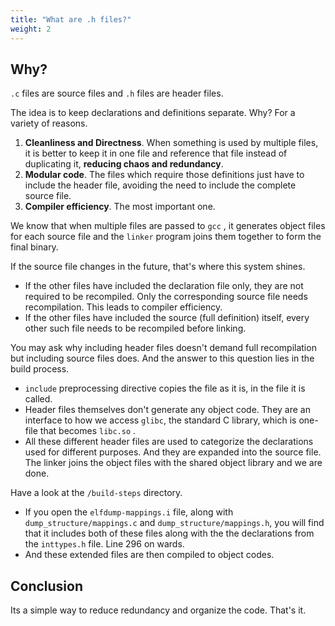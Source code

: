 ```yaml
---
title: "What are .h files?"
weight: 2
---
```


## Why?

`.c` files are source files and `.h` files are header files.

The idea is to keep declarations and definitions separate. Why? For a variety of reasons.

1. **Cleanliness and Directness**. When something is used by multiple files, it is better to keep it in one file and reference that file instead of duplicating it, **reducing chaos and redundancy**.
2. **Modular code**. The files which require those definitions just have to include the header file, avoiding the need to include the complete source file.
3. **Compiler efficiency**. The most important one.

We know that when multiple files are passed to `gcc` , it generates object files for each source file and the `linker` program joins them together to form the final binary.

If the source file changes in the future, that's where this system shines.

* If the other files have included the declaration file only, they are not required to be recompiled. Only the corresponding source file needs recompilation. This leads to compiler efficiency.
* If the other files have included the source (full definition) itself, every other such file needs to be recompiled before linking.

You may ask why including header files doesn't demand full recompilation but including source files does. And the answer to this question lies in the build process.

* `include` preprocessing directive copies the file as it is, in the file it is called.
* Header files themselves don't generate any object code. They are an interface to how we access `glibc`, the standard C library, which is one-file that becomes `libc.so` .
* All these different header files are used to categorize the declarations used for different purposes. And they are expanded into the source file. The linker joins the object files with the shared object library and we are done.

Have a look at the `/build-steps` directory.

* If you open the `elfdump-mappings.i` file, along with `dump_structure/mappings.c` and `dump_structure/mappings.h`, you will find that it includes both of these files along with the the declarations from the `inttypes.h` file. Line 296 on wards.
* And these extended files are then compiled to object codes.

## Conclusion

Its a simple way to reduce redundancy and organize the code. That's it.
